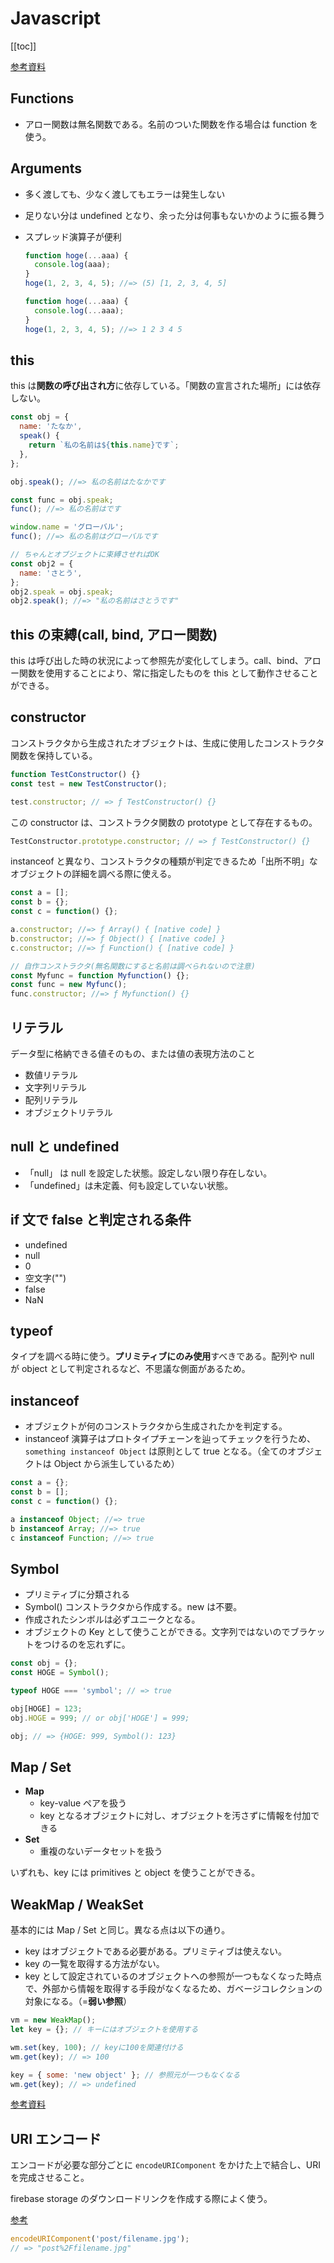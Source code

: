 # Javascript

[[toc]]

[参考資料](https://qiita.com/hakozaru/items/c00e472ab0f5e823098c)

## Functions

- アロー関数は無名関数である。名前のついた関数を作る場合は function を使う。

## Arguments

- 多く渡しても、少なく渡してもエラーは発生しない
- 足りない分は undefined となり、余った分は何事もないかのように振る舞う
- スプレッド演算子が便利

  ```js
  function hoge(...aaa) {
    console.log(aaa);
  }
  hoge(1, 2, 3, 4, 5); //=> (5) [1, 2, 3, 4, 5]

  function hoge(...aaa) {
    console.log(...aaa);
  }
  hoge(1, 2, 3, 4, 5); //=> 1 2 3 4 5
  ```

## this

this は**関数の呼び出され方**に依存している。「関数の宣言された場所」には依存しない。

```js
const obj = {
  name: 'たなか',
  speak() {
    return `私の名前は${this.name}です`;
  },
};

obj.speak(); //=> 私の名前はたなかです

const func = obj.speak;
func(); //=> 私の名前はです

window.name = 'グローバル';
func(); //=> 私の名前はグローバルです

// ちゃんとオブジェクトに束縛させればOK
const obj2 = {
  name: 'さとう',
};
obj2.speak = obj.speak;
obj2.speak(); //=> "私の名前はさとうです"
```

## this の束縛(call, bind, アロー関数)

this は呼び出した時の状況によって参照先が変化してしまう。call、bind、アロー関数を使用することにより、常に指定したものを this として動作させることができる。

## constructor

コンストラクタから生成されたオブジェクトは、生成に使用したコンストラクタ関数を保持している。

```js
function TestConstructor() {}
const test = new TestConstructor();

test.constructor; // => ƒ TestConstructor() {}
```

この constructor は、コンストラクタ関数の prototype として存在するもの。

```js
TestConstructor.prototype.constructor; // => ƒ TestConstructor() {}
```

instanceof と異なり、コンストラクタの種類が判定できるため「出所不明」なオブジェクトの詳細を調べる際に使える。

```js
const a = [];
const b = {};
const c = function() {};

a.constructor; //=> ƒ Array() { [native code] }
b.constructor; //=> ƒ Object() { [native code] }
c.constructor; //=> ƒ Function() { [native code] }

// 自作コンストラクタ(無名関数にすると名前は調べられないので注意)
const Myfunc = function Myfunction() {};
const func = new Myfunc();
func.constructor; //=> ƒ Myfunction() {}
```

## リテラル

データ型に格納できる値そのもの、または値の表現方法のこと

- 数値リテラル
- 文字列リテラル
- 配列リテラル
- オブジェクトリテラル

## null と undefined

- 「null」 は null を設定した状態。設定しない限り存在しない。
- 「undefined」は未定義、何も設定していない状態。

## if 文で false と判定される条件

- undefined
- null
- 0
- 空文字("")
- false
- NaN

## typeof

タイプを調べる時に使う。**プリミティブにのみ使用**すべきである。配列や null が object として判定されるなど、不思議な側面があるため。

## instanceof

- オブジェクトが何のコンストラクタから生成されたかを判定する。
- instanceof 演算子はプロトタイプチェーンを辿ってチェックを行うため、`something instanceof Object` は原則として true となる。（全てのオブジェクトは Object から派生しているため）

```js
const a = {};
const b = [];
const c = function() {};

a instanceof Object; //=> true
b instanceof Array; //=> true
c instanceof Function; //=> true
```

## Symbol

- プリミティブに分類される
- Symbol() コンストラクタから作成する。new は不要。
- 作成されたシンボルは必ずユニークとなる。
- オブジェクトの Key として使うことができる。文字列ではないのでブラケットをつけるのを忘れずに。

```js
const obj = {};
const HOGE = Symbol();

typeof HOGE === 'symbol'; // => true

obj[HOGE] = 123;
obj.HOGE = 999; // or obj['HOGE'] = 999;

obj; // => {HOGE: 999, Symbol(): 123}
```

## Map / Set

- **Map**
  - key-value ペアを扱う
  - key となるオブジェクトに対し、オブジェクトを汚さずに情報を付加できる
- **Set**
  - 重複のないデータセットを扱う

いずれも、key には primitives と object を使うことができる。

## WeakMap / WeakSet

基本的には Map / Set と同じ。異なる点は以下の通り。

- key はオブジェクトである必要がある。プリミティブは使えない。
- key の一覧を取得する方法がない。
- key として設定されているのオブジェクトへの参照が一つもなくなった時点で、外部から情報を取得する手段がなくなるため、ガベージコレクションの対象になる。（=**弱い参照**）

```js
vm = new WeakMap();
let key = {}; // キーにはオブジェクトを使用する

wm.set(key, 100); // keyに100を関連付ける
wm.get(key); // => 100

key = { some: 'new object' }; // 参照元が一つもなくなる
wm.get(key); // => undefined
```

[参考資料](https://uhyohyo.net/javascript/16_1.html)

## URI エンコード

エンコードが必要な部分ごとに `encodeURIComponent` をかけた上で結合し、URI を完成させること。

firebase storage のダウンロードリンクを作成する際によく使う。

[参考](http://www.m-bsys.com/code/javascripr-encodeuri)

```js
encodeURIComponent('post/filename.jpg');
// => "post%2Ffilename.jpg"
```
